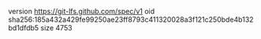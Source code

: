 version https://git-lfs.github.com/spec/v1
oid sha256:185a432a429fe99250ae23ff8793c411320028a3f121c250bde4b132bd1dfdb5
size 4753
